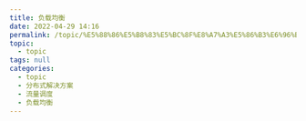 ```yaml
---
title: 负载均衡
date: 2022-04-29 14:16
permalink: /topic/%E5%88%86%E5%B8%83%E5%BC%8F%E8%A7%A3%E5%86%B3%E6%96%B9%E6%A1%88/%E6%B5%81%E9%87%8F%E8%B0%83%E5%BA%A6/%E8%B4%9F%E8%BD%BD%E5%9D%87%E8%A1%A1
topic: 
  - topic
tags: null
categories: 
  - topic
  - 分布式解决方案
  - 流量调度
  - 负载均衡
---
```

　　‍
